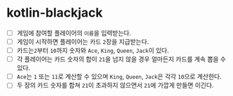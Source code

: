 # kotlin-blackjack
- [ ] 게임에 참여할 플레이어의 `이름`을 입력받는다.
- [ ] 게임이 시작하면 플레이어는 카드 `2`장을 지급받는다.
- [ ] 카드는`2`부터 `10`까지 숫자와 `Ace`, `King`, `Queen`, `Jack`이 있다.
- [ ] 각 플레이어는 카드 숫자의 합이 `21`을 넘지 않을 경우 얼마든지 카드를 계속 뽑을 수 있다.
- [ ] `Ace`는 `1` 또는 `11`로 계산할 수 있으며 `King`, `Queen`, `Jack`은 각각 `10`으로 계산한다.
- [ ] 두 장의 카드 숫자를 합쳐 `21`이 초과하지 않으면서 `21`에 가깝게 만들면 이긴다.
